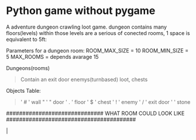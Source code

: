 # Python game without pygame 

A adventure dungeon crawling loot game.
dungeon contains many floors(levels) within those levels are a serious of conected rooms, 1 space is equivalent to 5ft: 


Parameters for a dungeon room:
ROOM_MAX_SIZE = 10
ROOM_MIN_SIZE = 5
MAX_ROOMS = depends avarage 15

Dungeons(rooms)
> Contain an exit door
> enemys(turnbased)
> loot, chests 

Objects Table:
> ' # ' wall 
> " ' " door
> ' . ' floor
> ' $ ' chest 
> ' ! ' enemy
> ' / ' exit door
> '   ' stone



############################## WHAT ROOM COULD LOOK LIKE ########################################

  |
  
